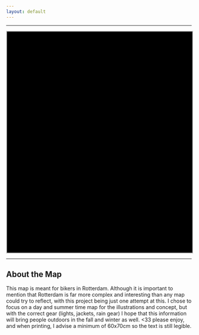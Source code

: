 ```yaml
---
layout: default
---
```


***

<div id="openseadragon" style="width: 100%; height: 600px; background-color: black; border: 2px solid #ccc;"></div>

<script src="https://cdnjs.cloudflare.com/ajax/libs/openseadragon/4.1.0/openseadragon.min.js"></script>
<link rel="stylesheet" href="https://cdnjs.cloudflare.com/ajax/libs/openseadragon/4.1.0/openseadragon.min.css" />

<script>
  OpenSeadragon({
    id: "openseadragon",
    prefixUrl: "https://cdnjs.cloudflare.com/ajax/libs/openseadragon/4.1.0/images/",
    tileSources: "/rotterdamoutdoorbikermap.org/assets/deepzoom/rotterdam_map.dzi"
  });
</script>

***

## About the Map

This map is meant for bikers in Rotterdam. Although it is important to mention that Rotterdam is far more complex and interesting than any map could try to reflect, with this project being just one attempt at this. I chose to focus on a day and summer time map for the illustrations and concept, but with the correct gear (lights, jackets, rain gear) I hope that this information will bring people outdoors in the fall and winter as well. <33 please enjoy, and when printing, I advise a minimum of 60x70cm so the text is still legible.
